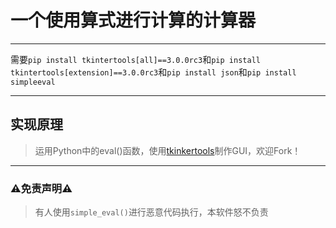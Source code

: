 # 一个使用算式进行计算的计算器

---

需要`pip install tkintertools[all]==3.0.0rc3`和`pip install tkintertools[extension]==3.0.0rc3`和`pip install json`和`pip install simpleeval`

---

## 实现原理

> 运用Python中的eval()函数，使用[tkinkertools](https://github.com/Xiaokang2022/tkintertools)制作GUI，欢迎Fork！

---

### ⚠️免责声明⚠️  

> 有人使用`simple_eval()`进行恶意代码执行，本软件怒不负责

